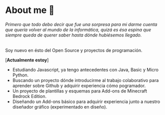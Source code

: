 # About me 👋

###### Primero que todo debo decir que fue una sorpresa para mi darme cuenta que quería volver al mundo de la informática, quizá es ésa espina que siempre queda de querer saber hasta dónde hubiésemos llegado.

Soy nuevo en ésto del Open Source y proyectos de programación.

\[**Actualmente estoy**\]
* Estudiando Javascript, ya tengo antecedentes con Java, Basic y Micro Python. 
* Buscando un proyecto dónde introducirme al trabajo colaborativo para aprender sobre Github y adquirir experiencia cómo pogramador.
* Un proyecto de plantillas y esquemas para Add-ons de Minecraft Bedrock Edition.
* Diseñando un Add-ons básico para adquirir experiencia junto a nuestro diseñador gráfico (experimentado en diseño).

<!--
**akzule/akzule** is a ✨ _special_ ✨ repository because its `README.md` (this file) appears on your GitHub profile.

Here are some ideas to get you started:

- 🔭 I’m currently working on ...
- 🌱 I’m currently learning ...
- 👯 I’m looking to collaborate on ...
- 🤔 I’m looking for help with ...
- 💬 Ask me about ...
- 📫 How to reach me: ...
- 😄 Pronouns: ...
- ⚡ Fun fact: ...
-->
